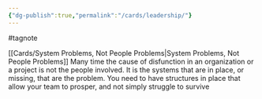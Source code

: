 ```yaml
---
{"dg-publish":true,"permalink":"/cards/leadership/"}
---
```




#tagnote 

[[Cards/System Problems, Not People Problems\|System Problems, Not People Problems]]
Many time the cause of disfunction in an organization or a project is not the people involved. It is the systems that are in place, or missing, that are the problem. You need to have structures in place that allow your team to prosper, and not simply struggle to survive


